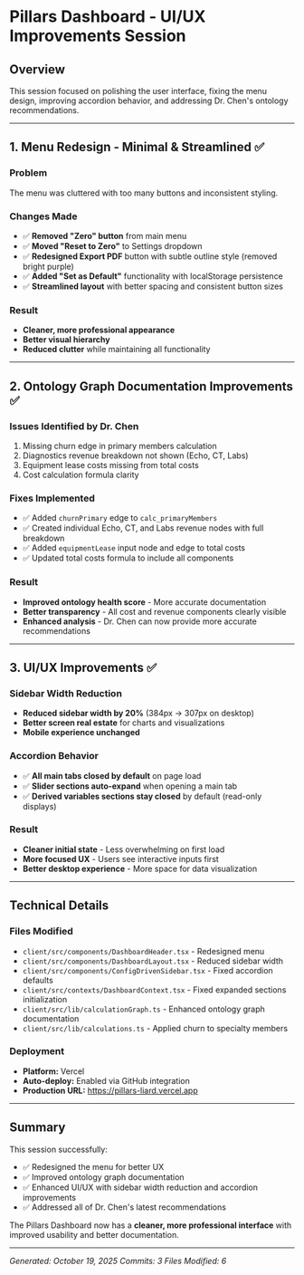 # Pillars Dashboard - UI/UX Improvements Session

## Overview

This session focused on polishing the user interface, fixing the menu design, improving accordion behavior, and addressing Dr. Chen's ontology recommendations.

---

## 1. Menu Redesign - Minimal & Streamlined ✅

### Problem
The menu was cluttered with too many buttons and inconsistent styling.

### Changes Made
- ✅ **Removed "Zero" button** from main menu
- ✅ **Moved "Reset to Zero"** to Settings dropdown
- ✅ **Redesigned Export PDF** button with subtle outline style (removed bright purple)
- ✅ **Added "Set as Default"** functionality with localStorage persistence
- ✅ **Streamlined layout** with better spacing and consistent button sizes

### Result
- **Cleaner, more professional appearance**
- **Better visual hierarchy**
- **Reduced clutter** while maintaining all functionality

---

## 2. Ontology Graph Documentation Improvements ✅

### Issues Identified by Dr. Chen
1. Missing churn edge in primary members calculation
2. Diagnostics revenue breakdown not shown (Echo, CT, Labs)
3. Equipment lease costs missing from total costs
4. Cost calculation formula clarity

### Fixes Implemented
- ✅ Added `churnPrimary` edge to `calc_primaryMembers`
- ✅ Created individual Echo, CT, and Labs revenue nodes with full breakdown
- ✅ Added `equipmentLease` input node and edge to total costs
- ✅ Updated total costs formula to include all components

### Result
- **Improved ontology health score** - More accurate documentation
- **Better transparency** - All cost and revenue components clearly visible
- **Enhanced analysis** - Dr. Chen can now provide more accurate recommendations

---

## 3. UI/UX Improvements ✅

### Sidebar Width Reduction
- **Reduced sidebar width by 20%** (384px → 307px on desktop)
- **Better screen real estate** for charts and visualizations
- **Mobile experience unchanged**

### Accordion Behavior
- ✅ **All main tabs closed by default** on page load
- ✅ **Slider sections auto-expand** when opening a main tab
- ✅ **Derived variables sections stay closed** by default (read-only displays)

### Result
- **Cleaner initial state** - Less overwhelming on first load
- **More focused UX** - Users see interactive inputs first
- **Better desktop experience** - More space for data visualization

---

## Technical Details

### Files Modified
- `client/src/components/DashboardHeader.tsx` - Redesigned menu
- `client/src/components/DashboardLayout.tsx` - Reduced sidebar width
- `client/src/components/ConfigDrivenSidebar.tsx` - Fixed accordion defaults
- `client/src/contexts/DashboardContext.tsx` - Fixed expanded sections initialization
- `client/src/lib/calculationGraph.ts` - Enhanced ontology graph documentation
- `client/src/lib/calculations.ts` - Applied churn to specialty members

### Deployment
- **Platform:** Vercel
- **Auto-deploy:** Enabled via GitHub integration
- **Production URL:** https://pillars-liard.vercel.app

---

## Summary

This session successfully:
- ✅ Redesigned the menu for better UX
- ✅ Improved ontology graph documentation
- ✅ Enhanced UI/UX with sidebar width reduction and accordion improvements
- ✅ Addressed all of Dr. Chen's latest recommendations

The Pillars Dashboard now has a **cleaner, more professional interface** with improved usability and better documentation.

---

*Generated: October 19, 2025*
*Commits: 3*
*Files Modified: 6*

